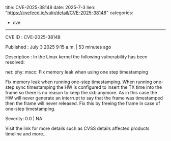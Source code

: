  
title: CVE-2025-38148
date: 2025-7-3
lien: "https://cvefeed.io/vuln/detail/CVE-2025-38148"
categories:
  - cve
---

CVE ID : CVE-2025-38148

Published :  July 3
2025
9:15 a.m. | 53 minutes ago

Description : In the Linux kernel
the following vulnerability has been resolved:

net: phy: mscc: Fix memory leak when using one step timestamping

Fix memory leak when running one-step timestamping. When running
one-step sync timestamping
the HW is configured to insert the TX time
into the frame
so there is no reason to keep the skb anymore. As in
this case the HW will never generate an interrupt to say that the frame
was timestamped
then the frame will never released.
Fix this by freeing the frame in case of one-step timestamping.

Severity: 0.0 | NA

Visit the link for more details
such as CVSS details
affected products
timeline
and more...
